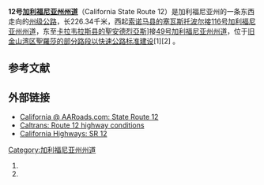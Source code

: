 **12号[加利福尼亚州州道](https://zh.wikipedia.org/wiki/加利福尼亚州州道 "wikilink")**（California State Route 12）是加利福尼亚州的一条东西走向的[州级公路](https://zh.wikipedia.org/wiki/州级公路 "wikilink")，长226.34千米，西起[索诺马县的](../Page/索诺马县_\(加利福尼亚州\).md "wikilink")[塞瓦斯托波尔接](https://zh.wikipedia.org/wiki/塞瓦斯托波尔_\(加利福尼亚州\) "wikilink")[116号加利福尼亚州州道](https://zh.wikipedia.org/wiki/116号加利福尼亚州州道 "wikilink")，东至[卡拉韦拉斯县的](https://zh.wikipedia.org/wiki/卡拉韦拉斯县 "wikilink")[聖安德烈亞斯](../Page/聖安德烈亞斯_\(加利福尼亞州\).md "wikilink")\]接[49号加利福尼亚州州道](https://zh.wikipedia.org/wiki/49号加利福尼亚州州道 "wikilink")，位于[旧金山湾区](https://zh.wikipedia.org/wiki/旧金山湾区 "wikilink")[聖羅莎的部分路段以](https://zh.wikipedia.org/wiki/聖羅莎_\(加利福尼亞州\) "wikilink")[快速公路标准建设](https://zh.wikipedia.org/wiki/加州高速及快速公路系統 "wikilink")\[1\]\[2\] 。

## 参考文献

## 外部链接

  - [California @ AARoads.com: State Route 12](http://www.aaroads.com/california/ca-012.html)
  - [Caltrans: Route 12 highway conditions](http://www.dot.ca.gov/hq/roadinfo/sr12)
  - [California Highways: SR 12](http://www.cahighways.org/009-016.html#012)

[Category:加利福尼亚州州道](https://zh.wikipedia.org/wiki/Category:加利福尼亚州州道 "wikilink")

1.
2.